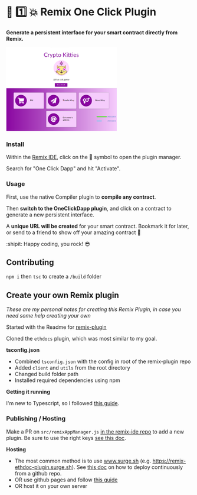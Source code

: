 # :repeat: :one: :collision: Remix One Click Plugin

**Generate a persistent interface for your smart contract directly from Remix.**

<img width=300 alignText="center" src="./oneclickexample.png"/>

### Install

Within the [Remix IDE](remix.ethereum.org), click on the :electric_plug: symbol to open the plugin manager.

Search for "One Click Dapp" and hit "Activate".

### Usage

First, use the native Compiler plugin to **compile any contract**.

Then **switch to the OneClickDapp plugin**, and click on a contract to generate a new persistent interface.

A **unique URL will be created** for your smart contract. Bookmark it for later, or send to a friend to show off your amazing contract :tada:

:shipit: Happy coding, you rock! :sunglasses:

## Contributing

`npm i` then `tsc` to create a `/build` folder

## Create your own Remix plugin

_These are my personal notes for creating this Remix Plugin, in case you need some help creating your own_

Started with the Readme for [remix-plugin](https://github.com/ethereum/remix-plugin)

Cloned the `ethdocs` plugin, which was most similar to my goal.

**tsconfig.json**

- Combined `tsconfig.json` with the config in root of the remix-plugin repo
- Added `client` and `utils` from the root directory
- Changed build folder path
- Installed required dependencies using npm

**Getting it running**

I'm new to Typescript, so I followed [this guide](https://alligator.io/typescript/new-project/).

### Publishing / Hosting

Make a PR on `src/remixAppManager.js` [in the remix-ide repo](https://github.com/ethereum/remix-ide/blob/8d3a09f9b19060509d2789ced8e8d5ee6c9f6e9f/src/remixAppManager.js) to add a new plugin. Be sure to use the right keys [see this doc](https://github.com/ethereum/remix-plugin/blob/master/doc/deploy/profile.md).

**Hosting**

- The most common method is to use www.surge.sh (e.g. https://remix-ethdoc-plugin.surge.sh). See [this doc](https://surge.sh/help/deploying-continuously-using-git-hooks) on how to deploy continuously from a github repo.
- OR use github pages and follow [this guide](https://zubialevich.blogspot.com/2018/09/how-to-build-typescript-github-pages-app.html)
- OR host it on your own server
